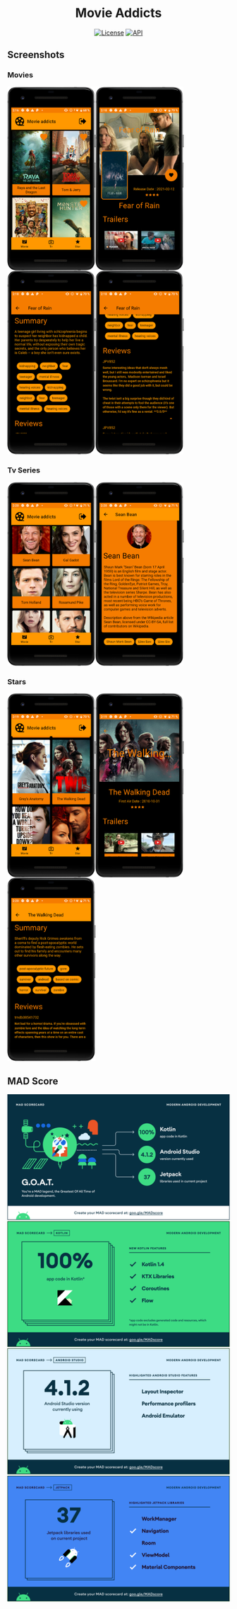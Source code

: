 <h1 align="center">Movie Addicts</h1>

<p align="center">
  <a href="https://opensource.org/licenses/Apache-2.0"><img alt="License" src="https://img.shields.io/badge/License-Apache%202.0-blue.svg"/></a>
  <a href="https://android-arsenal.com/api?level=23"><img alt="API" src="https://img.shields.io/badge/API-21%2B-brightgreen.svg?style=flat"/></a>
 </p>
 
 ## Screenshots
 
 ### Movies
 <img width="200px" align="left" src="./screenshots/capture_3.png" />
 <img width="200px" align="left" src="./screenshots/capture_4.png" />
 <img width="200px" align="left" src="./screenshots/capture_5.png" />
 <img width="200px" src="./screenshots/capture_6.png" />
 
 ### Tv Series
<img width="200px" align="left" src="./screenshots/capture_10.png" />
<img width="200px" src="./screenshots/capture_11.png" />

### Stars
<img width="200px" align="left" src="./screenshots/capture_7.png" />
<img width="200px" align="left" src="./screenshots/capture_8.png" />
<img width="200px"  src="./screenshots/capture_9.png" />
 
 ## MAD Score
<img src="./mad_scorecard/summary.png" />
<img src="./mad_scorecard/kotlin.png" />
<img src="./mad_scorecard/studio.png" />
<img src="./mad_scorecard/jetpack.png" />
 